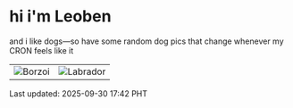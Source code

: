 # hi i'm Leoben

and i like dogs—so have some random dog pics that change whenever my CRON feels like it

|  |  |
|--------|----------|
| ![Borzoi](https://random-dog-vercel.vercel.app/api/random-borzoi?v=1759225347) | ![Labrador](https://random-dog-vercel.vercel.app/api/random-labrador?v=1759225347) |

Last updated: 2025-09-30 17:42 PHT
